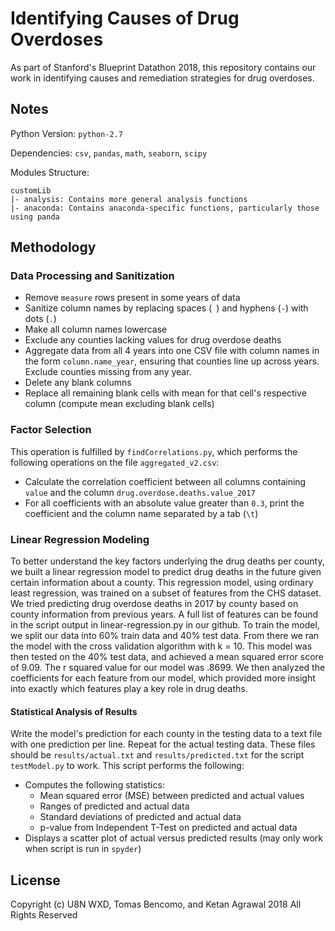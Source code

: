 # Identifying Causes of Drug Overdoses

As part of Stanford's Blueprint Datathon 2018, this repository contains our
work in identifying causes and remediation strategies for drug overdoses.

## Notes
Python Version: `python-2.7`

Dependencies: `csv`, `pandas`, `math`, `seaborn`, `scipy`

Modules Structure:
```
customLib
|- analysis: Contains more general analysis functions
|- anaconda: Contains anaconda-specific functions, particularly those using panda
```

## Methodology

### Data Processing and Sanitization

* Remove `measure` rows present in some years of data
* Sanitize column names by replacing spaces (` `) and hyphens (`-`) with dots (`.`)
* Make all column names lowercase
* Exclude any counties lacking values for drug overdose deaths
* Aggregate data from all 4 years into one CSV file with column names in the form
`column.name_year`, ensuring that counties line up across years. Exclude counties
missing from any year.
* Delete any blank columns
* Replace all remaining blank cells with mean for that cell's respective column (compute mean excluding blank cells)

### Factor Selection
This operation is fulfilled by `findCorrelations.py`, which performs the following
operations on the file `aggregated_v2.csv`:
* Calculate the correlation coefficient between all columns containing `value`
and the column `drug.overdose.deaths.value_2017`
* For all coefficients with an absolute value greater than `0.3`, print the
coefficient and the column name separated by a tab (`\t`)

### Linear Regression Modeling

To better understand the key factors underlying the drug deaths per county, we built a linear regression model to predict drug deaths in the future given certain information about a county. This regression model, using ordinary least regression, was trained on a subset of features from the CHS dataset. We tried predicting drug overdose deaths in 2017 by county based on county information from previous years. A full list of features can be found in the script output in linear-regression.py in our github. To train the model, we split our data into 60% train data and 40% test data. From there we ran the model with the cross validation algorithm with k = 10. This model was then tested on the 40% test data, and achieved a mean squared error score of 9.09. The r squared value for our model was .8699. We then analyzed the coefficients for each feature from our model, which provided more insight into exactly which features play a key role in drug deaths.

#### Statistical Analysis of Results
Write the model's prediction for each county in the testing data to a text file
with one prediction per line. Repeat for the actual
testing data. These files should be `results/actual.txt` and `results/predicted.txt`
for the script `testModel.py` to work. This script performs the following:
* Computes the following statistics:
  * Mean squared error (MSE) between predicted and actual values
  * Ranges of predicted and actual data
  * Standard deviations of predicted and actual data
  * p-value from Independent T-Test on predicted and actual data
* Displays a scatter plot of actual versus predicted results (may only work
  when script is run in `spyder`)

## License

Copyright (c) U8N WXD, Tomas Bencomo, and Ketan Agrawal 2018
All Rights Reserved
